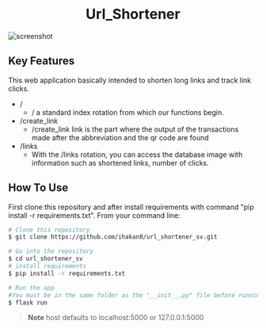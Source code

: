 
<h1 align="center">
  <br>
  <br>
  Url_Shortener
  <br>
</h1>



 ![screenshot](https://i.ibb.co/qrgtNrg/github.png)

## Key Features


This web application basically intended to shorten long links and track link clicks.

* /
  - / a standard index rotation from which our functions begin.
* /create_link
  - /create_link link is the part where the output of the transactions made after the abbreviation and the qr code are found
* /links
  - With the /links rotation, you can access the database image with information such as shortened links, number of clicks.

## How To Use

First clone this repository and after install requirements with command "pip install -r requirements.txt". From your command line:

```bash
# Clone this repository
$ git clone https://github.com/ihakan0/url_shortener_sv.git

# Go into the repository
$ cd url_shortener_sv
# install requirements
$ pip install -r requirements.txt

# Run the app
#You must be in the same folder as the "__init__.py" file before running the command
$ flask run
```


> **Note**
> host defaults to localhost:5000 or 127.0.0.1:5000




